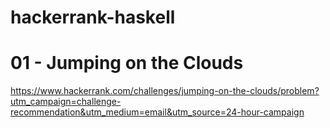 # hackerrank-haskell

# 01 - Jumping on the Clouds

https://www.hackerrank.com/challenges/jumping-on-the-clouds/problem?utm_campaign=challenge-recommendation&utm_medium=email&utm_source=24-hour-campaign